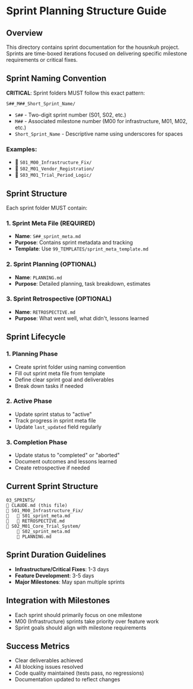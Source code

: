 # Sprint Planning Structure Guide

## Overview
This directory contains sprint documentation for the housnkuh project. Sprints are time-boxed iterations focused on delivering specific milestone requirements or critical fixes.

## Sprint Naming Convention
**CRITICAL**: Sprint folders MUST follow this exact pattern:
```
S##_M##_Short_Sprint_Name/
```

- `S##` - Two-digit sprint number (S01, S02, etc.)
- `M##` - Associated milestone number (M00 for infrastructure, M01, M02, etc.)
- `Short_Sprint_Name` - Descriptive name using underscores for spaces

### Examples:
-  `S01_M00_Infrastructure_Fix/`
-  `S02_M01_Vendor_Registration/`
-  `S03_M01_Trial_Period_Logic/`

## Sprint Structure
Each sprint folder MUST contain:

### 1. Sprint Meta File (REQUIRED)
- **Name**: `S##_sprint_meta.md`
- **Purpose**: Contains sprint metadata and tracking
- **Template**: Use `99_TEMPLATES/sprint_meta_template.md`

### 2. Sprint Planning (OPTIONAL)
- **Name**: `PLANNING.md`
- **Purpose**: Detailed planning, task breakdown, estimates

### 3. Sprint Retrospective (OPTIONAL)
- **Name**: `RETROSPECTIVE.md`
- **Purpose**: What went well, what didn't, lessons learned

## Sprint Lifecycle

### 1. Planning Phase
- Create sprint folder using naming convention
- Fill out sprint meta file from template
- Define clear sprint goal and deliverables
- Break down tasks if needed

### 2. Active Phase
- Update sprint status to "active"
- Track progress in sprint meta file
- Update `last_updated` field regularly

### 3. Completion Phase
- Update status to "completed" or "aborted"
- Document outcomes and lessons learned
- Create retrospective if needed

## Current Sprint Structure
```
03_SPRINTS/
   CLAUDE.md (this file)
   S01_M00_Infrastructure_Fix/
      S01_sprint_meta.md
      RETROSPECTIVE.md
   S02_M01_Core_Trial_System/
       S02_sprint_meta.md
       PLANNING.md
```

## Sprint Duration Guidelines
- **Infrastructure/Critical Fixes**: 1-3 days
- **Feature Development**: 3-5 days
- **Major Milestones**: May span multiple sprints

## Integration with Milestones
- Each sprint should primarily focus on one milestone
- M00 (Infrastructure) sprints take priority over feature work
- Sprint goals should align with milestone requirements

## Success Metrics
- Clear deliverables achieved
- All blocking issues resolved
- Code quality maintained (tests pass, no regressions)
- Documentation updated to reflect changes